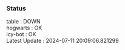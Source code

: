 ### Status


table : DOWN  
hogwarts : OK  
icy-bot : OK  
Latest Update : 2024-07-11 20:09:06.821299
